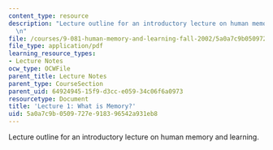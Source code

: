 ```yaml
---
content_type: resource
description: "Lecture outline for an introductory lecture on human memory and learning.\r\
  \n"
file: /courses/9-081-human-memory-and-learning-fall-2002/5a0a7c9b0509727e918396542a931eb8_lecnote1.pdf
file_type: application/pdf
learning_resource_types:
- Lecture Notes
ocw_type: OCWFile
parent_title: Lecture Notes
parent_type: CourseSection
parent_uid: 64924945-15f9-d3cc-e059-34c06f6a0973
resourcetype: Document
title: 'Lecture 1: What is Memory?'
uid: 5a0a7c9b-0509-727e-9183-96542a931eb8
---
```

Lecture outline for an introductory lecture on human memory and learning.


